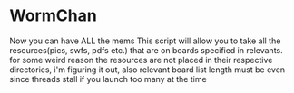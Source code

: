 # WormChan
Now you can have ALL the mems
This script will allow you to take all the resources(pics, swfs, pdfs etc.) that are on boards specified in relevants.
for some weird reason the resources are not placed in their respective directories, i'm figuring it out, also relevant board list length must be even since threads stall if you launch too many at the time
